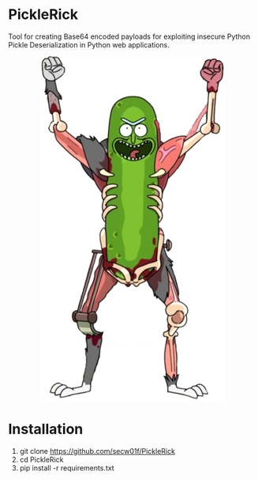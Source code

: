 # PickleRick

Tool for creating Base64 encoded payloads for exploiting insecure Python Pickle Deserialization in Python web applications.

<p style="text-align:center;"><img src="PickleRick.png" style="height:75%; width:75%; margin-left:auto;margin-right: auto;"/></p>

# Installation
1. git clone https://github.com/secw01f/PickleRick
2. cd PickleRick
3. pip install -r requirements.txt
